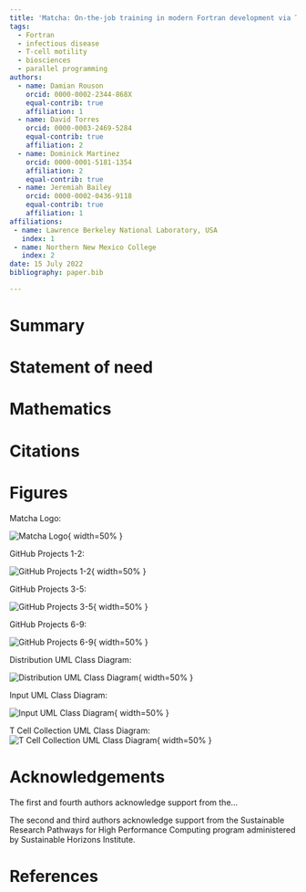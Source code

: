 ```yaml
---
title: 'Matcha: On-the-job training in modern Fortran development via T-cell motility simulation'
tags:
  - Fortran
  - infectious disease
  - T-cell motility
  - biosciences
  - parallel programming
authors:
  - name: Damian Rouson
    orcid: 0000-0002-2344-868X
    equal-contrib: true
    affiliation: 1
  - name: David Torres
    orcid: 0000-0003-2469-5284
    equal-contrib: true
    affiliation: 2
  - name: Dominick Martinez
    orcid: 0000-0001-5181-1354
    affiliation: 2
    equal-contrib: true
  - name: Jeremiah Bailey
    orcid: 0000-0002-0436-9118
    equal-contrib: true
    affiliation: 1
affiliations:
 - name: Lawrence Berkeley National Laboratory, USA
   index: 1
 - name: Northern New Mexico College
   index: 2
date: 15 July 2022
bibliography: paper.bib

---
```


# Summary



# Statement of need

# Mathematics

# Citations

# Figures

Matcha Logo:

![Matcha Logo](https://user-images.githubusercontent.com/106998745/178899025-4e894407-bc02-4a33-b464-5194c1ba19b8.png){ width=50% }

GitHub Projects 1-2:

![GitHub Projects 1-2](https://user-images.githubusercontent.com/106998745/179033401-1b3c00df-4dd1-4773-b48a-264b4d630972.png){ width=50% }

GitHub Projects 3-5:

![GitHub Projects 3-5](https://user-images.githubusercontent.com/106998745/179033519-cf9dba62-23ae-427b-8a5a-0c8b7c02227a.png){ width=50% }

GitHub Projects 6-9:

![GitHub Projects 6-9](https://user-images.githubusercontent.com/106998745/179033602-cbe4f5b9-faa0-4ae6-9fee-7ce57b4c0398.png){ width=50% }

Distribution UML Class Diagram:

![Distribution UML Class Diagram](https://user-images.githubusercontent.com/106998745/179088370-b32ec980-8f20-45a1-bc9a-3392f5e59ae7.png){ width=50% }

Input UML Class Diagram:

![Input UML Class Diagram](https://user-images.githubusercontent.com/106998745/179088444-69674c51-55fa-4f7c-b306-4af449cfd1ae.png){ width=50% }

T Cell Collection UML Class Diagram:
![T Cell Collection UML Class Diagram](https://user-images.githubusercontent.com/13108868/179325760-fb1021d2-b534-47f2-95b7-d83c077748c6.png){ width=50% }

# Acknowledgements

The first and fourth authors acknowledge support from the...

The second and third authors acknowledge support from the Sustainable Research Pathways for High Performance Computing program administered by Sustainable Horizons Institute.

# References
